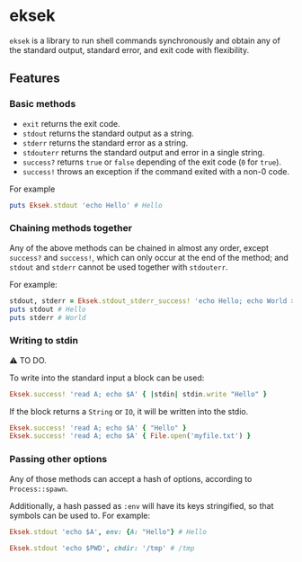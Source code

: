 # eksek

`eksek` is a library to run shell commands synchronously and obtain any of the standard output, standard error, and exit code with flexibility.

## Features

### Basic methods

- `exit` returns the exit code.
- `stdout` returns the standard output as a string.
- `stderr` returns the standard error as a string.
- `stdouterr` returns the standard output and error in a single string.
- `success?` returns `true` or `false` depending of the exit code (`0` for `true`).
- `success!` throws an exception if the command exited with a non-0 code.

For example

```ruby
puts Eksek.stdout 'echo Hello' # Hello
```

### Chaining methods together

Any of the above methods can be chained in almost any order, except `success?` and `success!`, which can only occur at the end of the method; and `stdout` and `stderr` cannot be used together with `stdouterr`.

For example:

```ruby
stdout, stderr = Eksek.stdout_stderr_success! 'echo Hello; echo World >&2'
puts stdout # Hello
puts stderr # World
```

### Writing to stdin

:warning: TO DO.

To write into the standard input a block can be used:

```ruby
Eksek.success! 'read A; echo $A' { |stdin| stdin.write "Hello" }
```

If the block returns a `String` or `IO`, it will be written into the stdio.

```ruby
Eksek.success! 'read A; echo $A' { "Hello" }
Eksek.success! 'read A; echo $A' { File.open('myfile.txt') }
```


### Passing other options

Any of those methods can accept a hash of options, according to `Process::spawn`.

Additionally, a hash passed as `:env` will have its keys stringified, so that symbols can be used to. For example:

```ruby
Eksek.stdout 'echo $A', env: {A: "Hello"} # Hello

Eksek.stdout 'echo $PWD', chdir: '/tmp' # /tmp
```
